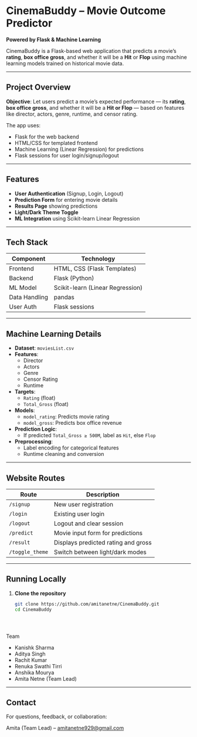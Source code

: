 #  CinemaBuddy – Movie Outcome Predictor
**Powered by Flask & Machine Learning**

CinemaBuddy is a Flask-based web application that predicts a movie’s **rating**, **box office gross**, and whether it will be a **Hit** or **Flop** using machine learning models trained on historical movie data.

---

##  Project Overview

**Objective**: Let users predict a movie’s expected performance — its **rating**, **box office gross**, and whether it will be a **Hit or Flop** — based on features like director, actors, genre, runtime, and censor rating.

The app uses:
- Flask for the web backend
- HTML/CSS for templated frontend
- Machine Learning (Linear Regression) for predictions
- Flask sessions for user login/signup/logout

---

##  Features

-  **User Authentication** (Signup, Login, Logout)
-  **Prediction Form** for entering movie details
-  **Results Page** showing predictions
-  **Light/Dark Theme Toggle**
-  **ML Integration** using Scikit-learn Linear Regression

---

##  Tech Stack

| Component       | Technology                   |
|------------------|-------------------------------|
| Frontend         | HTML, CSS (Flask Templates)   |
| Backend          | Flask (Python)                |
| ML Model         | Scikit-learn (Linear Regression) |
| Data Handling    | pandas                        |
| User Auth        | Flask sessions                |

---

##  Machine Learning Details

- **Dataset**: `moviesList.csv`
- **Features**:
  - Director
  - Actors
  - Genre
  - Censor Rating
  - Runtime
- **Targets**:
  - `Rating` (float)
  - `Total_Gross` (float)
- **Models**:
  - `model_rating`: Predicts movie rating
  - `model_gross`: Predicts box office revenue
- **Prediction Logic**:
  - If predicted `Total_Gross ≥ 500M`, label as `Hit`, else `Flop`
- **Preprocessing**:
  - Label encoding for categorical features
  - Runtime cleaning and conversion

---

##  Website Routes

| Route           | Description                          |
|------------------|--------------------------------------|
| `/signup`        | New user registration                |
| `/login`         | Existing user login                  |
| `/logout`        | Logout and clear session             |
| `/predict`       | Movie input form for predictions     |
| `/result`        | Displays predicted rating and gross  |
| `/toggle_theme`  | Switch between light/dark modes      |

---

##  Running Locally

1. **Clone the repository**
   ```bash
   git clone https://github.com/amitanetne/CinemaBuddy.git
   cd CinemaBuddy



   

Team
- Kanishk Sharma
- Aditya Singh 
- Rachit Kumar 
- Renuka Swathi Tirri 
- Anshika Mourya
- Amita Netne (Team Lead)

---

##  Contact

For questions, feedback, or collaboration:

Amita (Team Lead) – [amitanetne929@gmail.com](mailto:amitanetne929@gmail.com)

